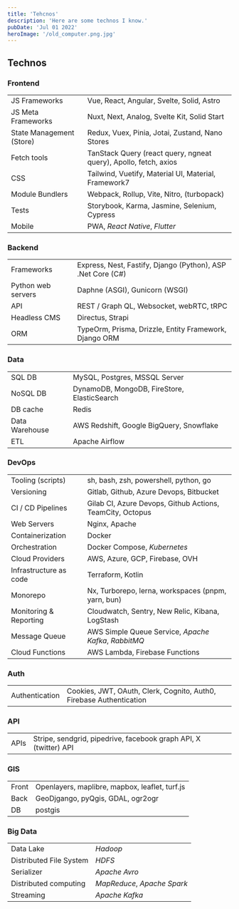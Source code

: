 ```yaml
---
title: 'Tehcnos'
description: 'Here are some technos I know.'
pubDate: 'Jul 01 2022'
heroImage: '/old_computer.png.jpg'
---
```


## Technos

### Frontend

|                          |                                                                  |
| ------------------------ | ---------------------------------------------------------------- |
| JS Frameworks            | Vue, React, Angular, Svelte, Solid, Astro                        |
| JS Meta Frameworks       | Nuxt, Next, Analog, Svelte Kit, Solid Start                      |
| State Management (Store) | Redux, Vuex, Pinia, Jotai, Zustand, Nano Stores                  |
| Fetch tools              | TanStack Query (react query, ngneat query), Apollo, fetch, axios |
| CSS                      | Tailwind, Vuetify, Material UI, Material, Framework7             |
| Module Bundlers          | Webpack, Rollup, Vite, Nitro, (turbopack)                        |
| Tests                    | Storybook, Karma, Jasmine, Selenium, Cypress                     |
| Mobile                   | PWA, _React Native_, _Flutter_                                   |

### Backend

|                    |                                                             |
| ------------------ | ----------------------------------------------------------- |
| Frameworks         | Express, Nest, Fastify, Django (Python), ASP .Net Core (C#) |
| Python web servers | Daphne (ASGI), Gunicorn (WSGI)                              |
| API                | REST / Graph QL, Websocket, webRTC, tRPC                    |
| Headless CMS       | Directus, Strapi                                            |
| ORM                | TypeOrm, Prisma, Drizzle, Entity Framework, Django ORM      |

### Data

|                |                                             |
| -------------- | ------------------------------------------- |
| SQL DB         | MySQL, Postgres, MSSQL Server               |
| NoSQL DB       | DynamoDB, MongoDB, FireStore, ElasticSearch |
| DB cache       | Redis                                       |
| Data Warehouse | AWS Redshift, Google BigQuery, Snowflake    |
| ETL            | Apache Airflow                              |

### DevOps

|                        |                                                           |
| ---------------------- | --------------------------------------------------------- |
| Tooling (scripts)      | sh, bash, zsh, powershell, python, go                     |
| Versioning             | Gitlab, Github, Azure Devops, Bitbucket                   |
| CI / CD Pipelines      | Gilab CI, Azure Devops, Github Actions, TeamCity, Octopus |
| Web Servers            | Nginx, Apache                                             |
| Containerization       | Docker                                                    |
| Orchestration          | Docker Compose, _Kubernetes_                              |
| Cloud Providers        | AWS, Azure, GCP, Firebase, OVH                            |
| Infrastructure as code | Terraform, Kotlin                                         |
| Monorepo               | Nx, Turborepo, lerna, workspaces (pnpm, yarn, bun)        |
| Monitoring & Reporting | Cloudwatch, Sentry, New Relic, Kibana, LogStash           |
| Message Queue          | AWS Simple Queue Service, _Apache Kafka_, _RabbitMQ_      |
| Cloud Functions        | AWS Lambda, Firebase Functions                            |

### Auth

|                |                                                                     |
| -------------- | ------------------------------------------------------------------- |
| Authentication | Cookies, JWT, OAuth, Clerk, Cognito, Auth0, Firebase Authentication |

### API

|      |                                                                  |
| ---- | ---------------------------------------------------------------- |
| APIs | Stripe, sendgrid, pipedrive, facebook graph API, X (twitter) API |

### GIS

|       |                                                |
| ----- | ---------------------------------------------- |
| Front | Openlayers, maplibre, mapbox, leaflet, turf.js |
| Back  | GeoDjgango, pyQgis, GDAL, ogr2ogr              |
| DB    | postgis                                        |

### Big Data

|                         |                             |
| ----------------------- | --------------------------- |
| Data Lake               | _Hadoop_                    |
| Distributed File System | _HDFS_                      |
| Serializer              | _Apache Avro_               |
| Distributed computing   | _MapReduce_, _Apache Spark_ |
| Streaming               | _Apache Kafka_              |

<!-- |                  |                     |
| ---------------- | ------------------- |
| Data architecure | Lambda Architecture |
| Batch Layer      | Data Lake           |
| Serving Layer    | NoSQL               |
| Speed Layer      | NoSQL               | -->

<!-- |                   |                                                      |
| ----------------- | ---------------------------------------------------- |
| Real time         |                                                      |
| Stream processing | _Apache Storm_                                       | -->
